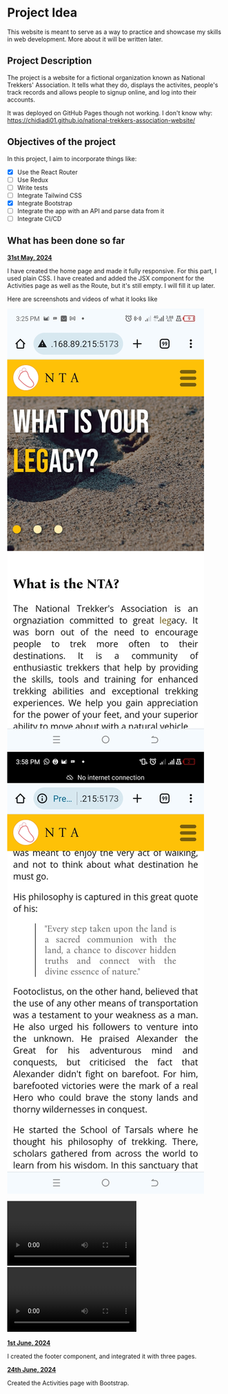 # Project Idea

This website is meant to serve as a way to practice and showcase my skills in web development. More about it will be written later.

## Project Description
The project is a website for a fictional organization known as National Trekkers' Association. It tells what they do, displays the activites, people's track records and allows people to signup online, and log into their accounts. 

It was deployed on GitHub Pages though not working. I don't know why:
https://chidiadi01.github.io/national-trekkers-association-website/

## Objectives of the project

In this project, I aim to incorporate things like:

- [x] Use the React Router
- [ ] Use Redux
- [ ] Write tests
- [ ] Integrate Tailwind CSS
- [x] Integrate Bootstrap
- [ ] Integrate the app with an API and parse data from it
- [ ] Integrate CI/CD

## What has been done so far

[**31st May, 2024**](/readme-media/31-05-2024.md)

I have created the home page and made it fully responsive. For this part, I used plain CSS. I have created and added the JSX component for the Activities page as well as the Route, but it's still empty. I will fill it up later.

Here are screenshots and videos of what it looks like

![Mobile screenshot - homepage top ](/readme-media/Screenshot-home-top.jpg)     ![Mobile screenshot - homepage down ](/readme-media/Screenshot-home-quote.jpg)

![Desktop video](/readme-media/NTAVid-desk.mp4)
![Mobile video](/readme-media/mobileNTAVid.mp4)

[**1st June, 2024**](/readme-media/01-06-2024.md)

I created the footer component, and integrated it with three pages.

[**24th June, 2024**](/readme-media/24-06-2024.md)

Created the Activities page with Bootstrap.